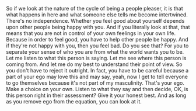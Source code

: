  So if we look at the nature of the cycle of being a people pleaser, it is that what happens in here and what someone else tells me become intertwined. There's no independence. Whether you feel good about yourself depends upon other people being happy with you. And if you literally look at that, that means that you are not in control of your own feelings in your own life. Because in order to feel good, you have to help other people be happy. And if they're not happy with you, then you feel bad. Do you see that? For you to separate your sense of who you are from what the world wants you to be. Let me listen to what this person is saying. Let me see where this person is coming from. And let me do my best to understand their point of view. So you don't have to reject it outright. In fact, you have to be careful because a part of your ego may love this and may say, yeah, now I get to tell everyone to go themselves because it's not part of my masculinity. That's your ego. Make a choice on your own. Listen to what they say and then decide, OK, is this person right in their assessment? Give it your honest best. And as long as you remove ego from the equation, you can look at it.